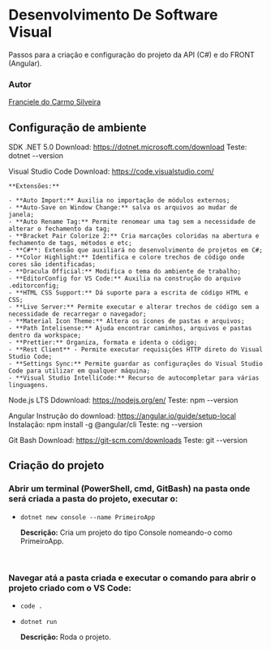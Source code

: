 # Desenvolvimento De Software Visual

Passos para a criação e configuração do projeto da API (C#) e do FRONT (Angular).

### Autor
[Franciele do Carmo Silveira](https://www.linkedin.com/in/cfrancielesilveira/)

## Configuração de ambiente

SDK .NET 5.0
Download: https://dotnet.microsoft.com/download
Teste: dotnet --version

Visual Studio Code
Download: https://code.visualstudio.com/

    **Extensões:**

    - **Auto Import:** Auxilia no importação de módulos externos;
    - **Auto-Save on Window Change:** salva os arquivos ao mudar de janela;
    - **Auto Rename Tag:** Permite renomear uma tag sem a necessidade de alterar o fechamento da tag;
    - **Bracket Pair Colorize 2:** Cria marcações coloridas na abertura e fechamento de tags, métodos e etc;
    - **C#**: Extensão que auxiliará no desenvolvimento de projetos em C#;
    - **Color Highlight:** Identifica e colore trechos de código onde cores são identificadas;
    - **Dracula Official:** Modifica o tema do ambiente de trabalho;
    - **EditorConfig for VS Code:** Auxilia na construção do arquivo .editorconfig;
    - **HTML CSS Support:** Dá suporte para a escrita de código HTML e CSS;
    - **Live Server:** Permite executar e alterar trechos de código sem a necessidade de recarregar o navegador;
    - **Material Icon Theme:** Altera os ícones de pastas e arquivos;
    - **Path Intelisense:** Ajuda encontrar caminhos, arquivos e pastas dentro da workspace;
    - **Prettier:** Organiza, formata e identa o código;
    - **Rest Client** - Permite executar requisições HTTP direto do Visual Studio Code;
    - **Settings Sync:** Permite guardar as configurações do Visual Studio Code para utilizar em qualquer máquina;
    - **Visual Studio IntelliCode:** Recurso de autocompletar para várias linguagens.

Node.js LTS
Ddownload: https://nodejs.org/en/
Teste: npm --version

Angular
Instrução do download: https://angular.io/guide/setup-local
Instalação: npm install -g @angular/cli
Teste: ng --version

Git Bash
Download: https://git-scm.com/downloads
Teste: git --version

## Criação do projeto

<h3>Abrir um terminal (PowerShell, cmd, GitBash) na pasta onde será criada a pasta do projeto, executar o:</h3>

* `dotnet new console --name PrimeiroApp`

     **Descrição:** Cria um projeto do tipo Console nomeando-o como PrimeiroApp.
<br>

<h3>Navegar atá a pasta criada e executar o comando para abrir o projeto criado com o VS Code:</h3>

* `code .`

* `dotnet run`

     **Descrição:** Roda o projeto.
